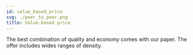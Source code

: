 ```yaml
---
id: value_based_price
svg: ./peer_to_peer.png
title: Value-based price
---
```


The best combination of quality and economy comes with our paper. The offer includes wides ranges of density.	
